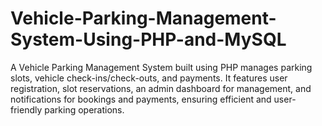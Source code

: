 # Vehicle-Parking-Management-System-Using-PHP-and-MySQL
A Vehicle Parking Management System built using PHP manages parking slots, vehicle check-ins/check-outs, and payments. It features user registration, slot reservations, an admin dashboard for management, and notifications for bookings and payments, ensuring efficient and user-friendly parking operations.
